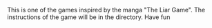 This is one of the games inspired by the manga "The Liar Game". The instructions of the game will be in the directory. 
Have fun
